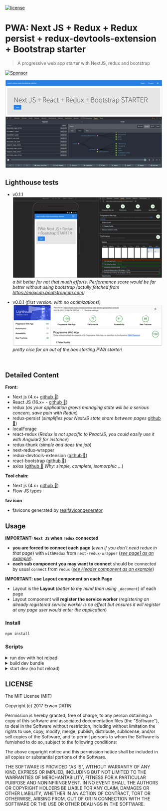 [![license](https://img.shields.io/github/license/mashape/apistatus.svg)](https://github.com/MacKentoch/react-redux-nextjs-bootstrap-pwa-starter)

# PWA: Next JS + Redux + Redux persist + redux-devtools-extension + Bootstrap starter

> A progressive web app starter with NextJS, redux and bootstrap

<a target='_blank' rel='nofollow' href='https://app.codesponsor.io/link/Mp96tCWH2KdajZuBzqB6jwj8/MacKentoch/react-redux-nextjs-bootstrap-pwa-starter'>
  <img alt='Sponsor' width='888' height='68' src='https://app.codesponsor.io/embed/Mp96tCWH2KdajZuBzqB6jwj8/MacKentoch/react-redux-nextjs-bootstrap-pwa-starter.svg' />
</a>

<a target='_blank' href='https://react-redux-nextjs-bootstrap-pwa-starter-nfxmkkccof.now.sh'>

![preview](./preview.png)
</a>


## Lighthouse tests

- v0.1.1
  ![lighthouse-0.1.1](./lighthouse-0.1.1.png)
  *a bit better for not that much efforts. Performance score would be far better without using bootstrap (actully fetched from https://maxcdn.bootstrapcdn.com)*

- v0.0.1 (*first version: with no optimizations!*)
  ![lighthouse-test](./lighthouse-test.png)
  *pretty nice for an out of the box starting PWA starter!*

 
## Detailed Content

**Front:**
- Next js (4.x+ [github :link:](https://github.com/zeit/next.js))
- React JS (16.x+ - [github :link:](https://github.com/facebook/react))
- redux (*as your application grows managing state will be a serious concern, save pain with Redux*)
- redux-persist (*simplifies your NextJS state share between pages* [github :link:](https://github.com/rt2zz/redux-persist))
- localForage
- react-redux (*Redux is not specific to ReactJS, you could easily use it with Angular2 for instance*)
- redux-thunk (*simple and does the job*)
- next-redux-wrapper
- redux-devtools-extension ([github :link:](https://github.com/zalmoxisus/redux-devtools-extension#redux-devtools-extension))
- react-bootstrap ([github :link:](https://github.com/react-bootstrap/react-bootstrap))
- axios ([github :link:](https://github.com/mzabriskie/axios) *Why: simple, complete, isomorphic ...*)

**Tool chain:**
- Next js (4.x+ [github :link:](https://github.com/zeit/next.js))
- Flow JS types


**fav icon**
- favicons generated by [realfavicongenerator](https://realfavicongenerator.net/)

## Usage

**IMPORTANT: `Next JS` when `redux` connected**

- **you are forced to connect each page** (*even if you don't need redux in that page*) with `withRedux` from `next-redux-wrapper` (*[see page1 as an example](https://github.com/MacKentoch/react-redux-nextjs-bootstrap-starter/blob/master/pages/page1.js)*).
- **each sub component you may want to connect** should be connected by usual `connect` from `redux` (*[see Header component as an example](https://github.com/MacKentoch/react-redux-nextjs-bootstrap-starter/blob/master/components/header/Header.js)*)

**IMPORTANT: use Layout component on each Page**
- Layout is the **Layout** (*better to my mind than using `_document`*) of each page
- Layout component will **register the service worker** (*registering an already registered service worker is no effect but ensures it will register at any page user would enter the application*)

### Install

```bash
npm install
```

### Scripts

<details>
  <summary>run dev with hot reload</summary>

  Clone this repository, then install dependencies:

  ```bash
  npm run start
  ```

</details>

<details>
  <summary>build dev bundle</summary>

  ```bash
  npm run build
  ```

</details>

<details>
  <summary>start dev (no hot reload)</summary>


  *NOTE: ensure you built first before starting*

  ```bash
  npm run start
  ```

</details>

## LICENSE

The MIT License (MIT)

Copyright (c) 2017 Erwan DATIN

Permission is hereby granted, free of charge, to any person obtaining a copy of this software and associated documentation files (the "Software"), to deal in the Software without restriction, including without limitation the rights to use, copy, modify, merge, publish, distribute, sublicense, and/or sell copies of the Software, and to permit persons to whom the Software is furnished to do so, subject to the following conditions:

The above copyright notice and this permission notice shall be included in all copies or substantial portions of the Software.

THE SOFTWARE IS PROVIDED "AS IS", WITHOUT WARRANTY OF ANY KIND, EXPRESS OR IMPLIED, INCLUDING BUT NOT LIMITED TO THE WARRANTIES OF MERCHANTABILITY, FITNESS FOR A PARTICULAR PURPOSE AND NONINFRINGEMENT. IN NO EVENT SHALL THE AUTHORS OR COPYRIGHT HOLDERS BE LIABLE FOR ANY CLAIM, DAMAGES OR OTHER LIABILITY, WHETHER IN AN ACTION OF CONTRACT, TORT OR OTHERWISE, ARISING FROM, OUT OF OR IN CONNECTION WITH THE SOFTWARE OR THE USE OR OTHER DEALINGS IN THE SOFTWARE.
